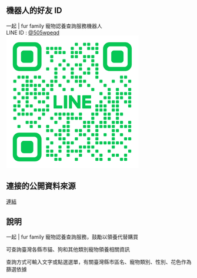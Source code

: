 ## 機器⼈的好友 ID
一起 | fur family 寵物認養查詢服務機器人  
LINE ID : [@505wpeqd](https://liff.line.me/1645278921-kWRPP32q/?accountId=505wpeqd)  
![LINE ID Image](./images/M_505wpeqd_GW.png)  

 ## 連接的公開資料來源
[連結](https://data.moa.gov.tw/Service/OpenData/TransService.aspx?UnitId=QcbUEzN6E6DL)  

 ## 說明
一起 | fur family 寵物認養查詢服務，鼓勵以領養代替購買  
  
可查詢臺灣各縣市貓、狗和其他類別寵物領養相關資訊  
  
查詢方式可輸入文字或點選選單，有關臺灣縣市區名、寵物類別、性別、花色作為篩選依據  
